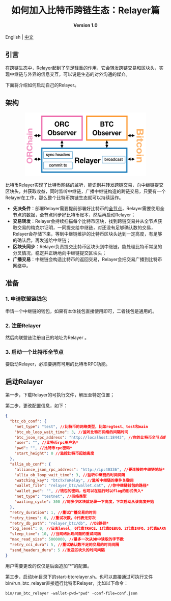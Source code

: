 <h1 align="center">如何加入比特币跨链生态：Relayer篇</h1>
<h4 align="center">Version 1.0 </h4>

English | [中文](https://github.com/ontio/cross-chain/blob/master/btc/How_to_Join_the_Bitcoin_Cross-Chain_Ecosystem-Relayer_Guide_CN.md)

## 引言

在跨链生态中，Relayer起到了举足轻重的作用，它会转发跨链交易和区块头，实现中继链与外界的信息交互，可以说是生态的对外沟通的媒介。

下面将介绍如何启动自己的Relayer。

## 架构

<div align=center><img width="380" height="200" src="./pic/relayer.png"/></div>

比特币Relayer实现了比特币网络的监听，能识别并转发跨链交易，向中继链提交区块头，并获取收益，同时监听中继链，广播中继链构造的跨链交易，只要有一个Relayer在工作，那么整个比特币跨链生态就可以持续运作。

- **先决条件**：部署Relayer需要提前部署好比特币的[全节点](https://bitcoin.org/en/download)，Relayer需要使用全节点的数据，全节点同步好比特币账本，然后再启动Relayer；
- **交易转发**：Relayer会持续扫描每个比特币区块，找到跨链交易并从全节点获取交易的梅克尔证明，一同提交给中继链，对还没有足够确认数的交易，Relayer会存储下来，等到中继链维护的比特币区块头达到一定高度，有足够的确认后，再发送给中继链；
- **区块头同步**：Relayer负责提交比特币区块头到中继链，能处理比特币常见的分叉情况，稳定并正确地向中继链提交区块头；
- **广播交易**：中继链会构造比特币的返回交易，Relayer会把交易广播到比特币网络中。

## 准备

### 1. 申请联盟链钱包

申请一个中继链的钱包，如果有本体钱包直接使用即可，二者钱包是通用的。

### 2. 注册Relayer

然后向联盟链注册自己的地址为Relayer 。

### 3. 启动一个比特币全节点

要启动Relayer，必须要拥有可用的比特币RPC功能。

## 启动Relayer

第一步，下载Relayer的可执行文件，解压至特定位置；

第二步，更改配置信息，如下：

```json
{
  "btc_ob_conf": {
    "net_type": "test", //比特币的网络类型，比如regtest、test和main
    "btc_ob_loop_wait_time": 3, //监听比特币网络的间隔时间
    "btc_json_rpc_address": "http://localhost:18443", //你的比特币全节点的rpc地址*
    "user": "", //比特币rpc用户名*
    "pwd": "", //比特币rpc密码*
    "start_height": 0 //监控比特币起始高度
  },
  "allia_ob_conf": {
    "alliance_json_rpc_address": "http://ip:40336", //要连接的中继链地址*
    "allia_ob_loop_wait_time": 3, //监听中继链的时间间隔
    "watching_key": "btcTxToRelay", //监听中继链的事件关键词
    "wallet_file": "relayer_btc/wallet.dat", //你中继链钱包的路径*
    "wallet_pwd": "", //钱包的密码，也可以在运行时以flag的形式传入*
    "net_type": "testnet", //网络类型
    "waiting_cycle": 300 //每多少区块就记录一下高度，下次启动从该高度开始
  },
  "retry_duration": 1, //重试广播交易的时间
  "retry_times": 0, //重试次数，0代表无穷次
  "retry_db_path": "relayer_btc/db", //DB路径*
  "log_level": 0, //日志level, 0代表TRACE、1代表DEBUG、2代表INFO、3代表WARN、4代表ERROR
  "sleep_time": 10, //当网络出现问题的重试间隔
  "max_read_size": 5000000, //最多一次从DB中读取的字节数
  "retry_cci_dura": 5, //重试确认数不足的交易的时间间隔
  "send_headers_dura": 5 //发送区块头的时间间隔
}
```

用户需要更改的仅仅是后面追加“*”的配置。

第三步，启动bin目录下的start-btcrelayer.sh。也可以直接通过可执行文件bin/run_btc_relayer直接运行比特币Relayer，比如以下命令：

```shell
bin/run_btc_relayer -wallet-pwd="pwd" -conf-file=conf.json
```

